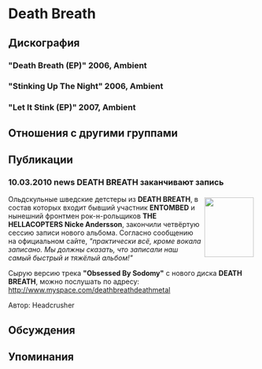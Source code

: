 # Death Breath



## Дискография

### "Death Breath (EP)" 2006, Ambient



### "Stinking Up The Night" 2006, Ambient



### "Let It Stink (EP)" 2007, Ambient




## Отношения с другими группами


## Публикации

### 10.03.2010 news DEATH BREATH заканчивают запись

<P><IMG border=0 hspace=5 alt="" vspace=5 align=right src="/images/news_rus/2010.03/16379.jpg" width=100 height=121>Ольдскульные шведские&nbsp;детстеры из <STRONG>DEATH BREATH</STRONG>, в состав которых входит бывший участник <STRONG>ENTOMBED</STRONG> и нынешний фронтмен рок-н-рольщиков&nbsp;<STRONG>THE HELLACOPTERS Nicke Andersson</STRONG>, закончили четвёртую сессию записи нового альбома. Согласно сообщению на официальном сайте, <EM>"практически всё, кроме вокала записано. Мы должны сказать, что записали наш самый быстрый и тяжёлый альбом!"</EM></P>
<P>Сырую версию трека <STRONG>"Obsessed By Sodomy"</STRONG> с нового диска <STRONG>DEATH BREATH</STRONG>, можно послушать по адресу: <A href="http://www.myspace.com/deathbreathdeathmetal">http://www.myspace.com/deathbreathdeathmetal</A></P>
Автор: Headcrusher


## Обсуждения


## Упоминания

